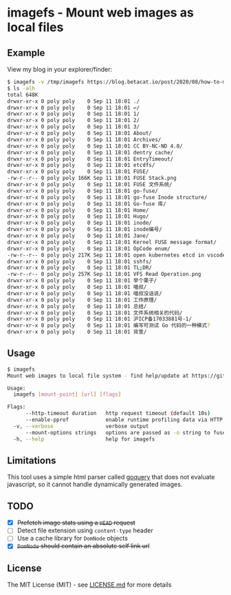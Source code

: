 # imagefs - Mount web images as local files

## Example

View my blog in your explorer/finder:

```bash
$ imagefs -v /tmp/imagefs https://blog.betacat.io/post/2020/08/how-to-mount-etcd-as-a-filesystem/
$ ls -alh
total 648K
drwxr-xr-x 0 poly poly    0 Sep 11 18:01 ./
drwxr-xr-x 0 poly poly    0 Sep 11 18:01 ↩︎/
drwxr-xr-x 0 poly poly    0 Sep 11 18:01 1/
drwxr-xr-x 0 poly poly    0 Sep 11 18:01 2/
drwxr-xr-x 0 poly poly    0 Sep 11 18:01 3/
drwxr-xr-x 0 poly poly    0 Sep 11 18:01 About/
drwxr-xr-x 0 poly poly    0 Sep 11 18:01 Archives/
drwxr-xr-x 0 poly poly    0 Sep 11 18:01 CC BY-NC-ND 4.0/
drwxr-xr-x 0 poly poly    0 Sep 11 18:01 dentry cache/
drwxr-xr-x 0 poly poly    0 Sep 11 18:01 EntryTimeout/
drwxr-xr-x 0 poly poly    0 Sep 11 18:01 etcdfs/
drwxr-xr-x 0 poly poly    0 Sep 11 18:01 FUSE/
-rw-r--r-- 0 poly poly 166K Sep 11 18:01 FUSE Stack.png
drwxr-xr-x 0 poly poly    0 Sep 11 18:01 FUSE 文件系统/
drwxr-xr-x 0 poly poly    0 Sep 11 18:01 go-fuse/
drwxr-xr-x 0 poly poly    0 Sep 11 18:01 go-fuse Inode structure/
drwxr-xr-x 0 poly poly    0 Sep 11 18:01 Go-fuse 库/
drwxr-xr-x 0 poly poly    0 Sep 11 18:01 Home/
drwxr-xr-x 0 poly poly    0 Sep 11 18:01 Hugo/
drwxr-xr-x 0 poly poly    0 Sep 11 18:01 inode/
drwxr-xr-x 0 poly poly    0 Sep 11 18:01 inode编号/
drwxr-xr-x 0 poly poly    0 Sep 11 18:01 Jane/
drwxr-xr-x 0 poly poly    0 Sep 11 18:01 Kernel FUSE message format/
drwxr-xr-x 0 poly poly    0 Sep 11 18:01 OpCode enum/
-rw-r--r-- 0 poly poly 217K Sep 11 18:01 open kubernetes etcd in vscode.png
drwxr-xr-x 0 poly poly    0 Sep 11 18:01 sshfs/
drwxr-xr-x 0 poly poly    0 Sep 11 18:01 TL;DR/
-rw-r--r-- 0 poly poly 257K Sep 11 18:01 VFS Read Operation.png
drwxr-xr-x 0 poly poly    0 Sep 11 18:01 举个栗子/
drwxr-xr-x 0 poly poly    0 Sep 11 18:01 喵叔/
drwxr-xr-x 0 poly poly    0 Sep 11 18:01 喵叔没话说/
drwxr-xr-x 0 poly poly    0 Sep 11 18:01 工作原理/
drwxr-xr-x 0 poly poly    0 Sep 11 18:01 总结/
drwxr-xr-x 0 poly poly    0 Sep 11 18:01 文件系统相关的代码/
drwxr-xr-x 0 poly poly    0 Sep 11 18:01 沪ICP备17033881号-1/
drwxr-xr-x 0 poly poly    0 Sep 11 18:01 编写可测试 Go 代码的一种模式?            下一篇/
drwxr-xr-x 0 poly poly    0 Sep 11 18:01 背景/
```

## Usage

```bash
$ imagefs
Mount web images to local file system - find help/update at https://github.com/polyrabbit/web-image-fs

Usage:
  imagefs [mount-point] [url] [flags]

Flags:
      --http-timeout duration   http request timeout (default 10s)
      --enable-pprof            enable runtime profiling data via HTTP server. Address is at "http://localhost:9327/debug/pprof"
  -v, --verbose                 verbose output
      --mount-options strings   options are passed as -o string to fusermount (default [nonempty])
  -h, --help                    help for imagefs
```

## Limitations

This tool uses a simple html parser called [goquery](https://github.com/PuerkitoBio/goquery) that does not evaluate javascript, so it cannot handle dynamically generated images.

## TODO

- [x] ~~Prefetch image stats using a `HEAD` request~~
- [ ] Detect file extension using `content-type` header
- [ ] Use a cache library for `DomNode` objects
- [x] ~~`DomNode` should contain an absolute self link url~~

## License

The MIT License (MIT) - see [LICENSE.md](https://github.com/polyrabbit/web-image-fs/blob/master/LICENSE) for more details
